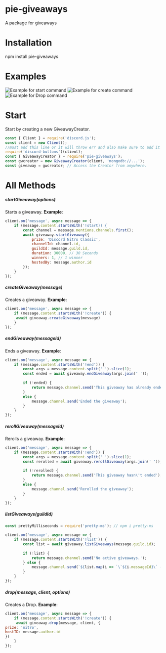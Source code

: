 # pie-giveaways
A package for giveaways
# Installation
npm install pie-giveaways
# Examples
![Example for start command](https://imgur.com/X7inDdl.gif)
![Example for create command](https://imgur.com/vkYnqO9.gif)
![Example for Drop command](https://i.imgur.com/N5kPXiM.gif)
# Start
Start by creating a new GiveawayCreator.
```js
const { Client } = require('discord.js');
const client = new Client();
//must add this line or it will throw err and also make sure to add it just after client declaration.
require('discord-buttons')(client);
const { GiveawayCreator } = require('pie-giveaways');
const gwcreator = new GiveawayCreator(client, 'mongodb://...');
const giveaway = gwcreator; // Access the Creator from anywhere.
```
# All Methods
##### startGiveaway(options)
Starts a giveaway. **Example**:
```js
client.on('message', async message => {
    if (message.content.startsWith('!start)) {
        const channel = message.mentions.channels.first();
        await giveaway.startGiveaway({
            prize: 'Discord Nitro Classic',
            channelId: channel.id,
            guildId: message.guild.id,
            duration: 30000, // 30 Seconds
            winners: 1, // 1 winner
            hostedBy: message.author.id
        });
    }
});
```
##### createGiveaway(message)
Creates a giveaway. **Example**:
```js
client.on('message', async message => {
    if (message.content.startsWith('!create')) {
     await giveaway.createGiveaway(message) 
    }
});
```
##### endGiveaway(messageId)
Ends a giveaway. **Example**:
```js
client.on('message', async message => {
    if (message.content.startsWith('!end')) {
        const args = message.content.split(' ').slice(1);
        const ended = await giveaway.endGiveaway(args.join(' '));
        
        if (!ended) {
            return message.channel.send('This giveaway has already ended');
        }
        else {
            message.channel.send('Ended the giveaway');
        }
    }
});
```

##### rerollGiveaway(messageId)
Rerolls a giveaway. **Example**:
```js
client.on('message', async message => {
    if (message.content.startsWith('!end')) {
        const args = message.content.split(' ').slice(1);
        const rerolled = await giveaway.rerollGiveaway(args.join(' '));
        
        if (!rerolled) {
            return message.channel.send('This giveaway hasn\'t ended');
        }
        else {
            message.channel.send('Rerolled the giveaway');
        }
    }
});
```

##### listGiveaways(guildId)
```js
const prettyMilliseconds = require('pretty-ms'); // npm i pretty-ms

client.on('message', async message => {
    if (message.content.startsWith('!list')) {
        const list = await giveaway.listGiveaways(message.guild.id);
        
        if (!list) {
            return message.channel.send('No active giveaways.');
        } else {
            message.channel.send(`${list.map(i => `\`${i.messageId}\` - **${i.prize}** | ${prettyMilliseconds(i.timeRemaining)} | Host: **${i.hostedBy}**`).join('\n')}`)
        }
    }
});
```
##### drop(message, client, options)
Creates a Drop. **Example**:
```js
client.on('message', async message => {
    if (message.content.startsWith('!create')) {
     await giveaway.drop(message, client, {
prize: 'nitro',
hostID: message.author.id
}) 
    }
});
```
